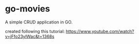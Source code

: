 # go-movies
A simple CRUD application in GO.

created following this tutorial: https://www.youtube.com/watch?v=jFfo23yIWac&t=1368s
